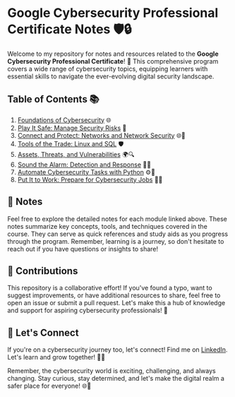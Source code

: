# Google Cybersecurity Professional Certificate Notes 🛡️🔒 
  
Welcome to my repository for notes and resources related to the **Google Cybersecurity Professional Certificate**! 🚀 This comprehensive program covers a wide range of cybersecurity topics, equipping learners with essential skills to navigate the ever-evolving digital security landscape.
     
## Table of Contents 📚
 
1. [Foundations of Cybersecurity](https://github.com/9QIX/Google-Cybersecurity-Certification-Notes/tree/main/I.%20Foundations%20Of%20Cybersecurity) 🌐
2. [Play It Safe: Manage Security Risks](https://github.com/9QIX/Google-Cybersecurity-Certification-Notes/tree/main/II.%20Play%20It%20Safe%20-%20Manage%20Security%20Risks) 🔑
3. [Connect and Protect: Networks and Network Security](https://github.com/9QIX/Google-Cybersecurity-Certification-Notes/tree/main/III.%20Connect%20and%20Protect%20-%20Networks%20and%20Network%20Security) 🌐🔌
4. [Tools of the Trade: Linux and SQL](https://github.com/9QIX/Google-Cybersecurity-Certification-Notes/tree/main/IV.%20Tools%20of%20the%20Trade%20-%20Linux%20and%20SQL) 🛡️
5. [Assets, Threats, and Vulnerabilities](https://github.com/9QIX/Google-Cybersecurity-Certification-Notes/tree/main/V.%20Assets%2C%20Threats%20and%20Vulnerabilities) 🌍🔍
6. [Sound the Alarm: Detection and Response](https://github.com/9QIX/Google-Cybersecurity-Certification-Notes/tree/main/VI.%20Sound%20the%20Alarm%20-%20Detection%20and%20Response/Week%201) 🚨🔥
7. [Automate Cybersecurity Tasks with Python](https://github.com/9QIX/Google-Cybersecurity-Certification-Notes/tree/main/VII.%20Automate%20Cybersecurity%20Tasks%20with%20Python) ⚙️🔐
8. [Put It to Work: Prepare for Cybersecurity Jobs](https://github.com/9QIX/Google-Cybersecurity-Certification-Notes/tree/main/VIII.%20Put%20It%20to%20Work%20-%20Prepare%20for%20Cybersecurity%20Jobs) 🌟💡

## 📝 Notes

Feel free to explore the detailed notes for each module linked above. These notes summarize key concepts, tools, and techniques covered in the course. They can serve as quick references and study aids as you progress through the program. Remember, learning is a journey, so don't hesitate to reach out if you have questions or insights to share!

## 🤝 Contributions

This repository is a collaborative effort! If you've found a typo, want to suggest improvements, or have additional resources to share, feel free to open an issue or submit a pull request. Let's make this a hub of knowledge and support for aspiring cybersecurity professionals! 🌟


## 🚀 Let's Connect

If you're on a cybersecurity journey too, let's connect! Find me on [LinkedIn](https://www.linkedin.com/in/khlbulaong/). Let's learn and grow together! 👥💬

Remember, the cybersecurity world is exciting, challenging, and always changing. Stay curious, stay determined, and let's make the digital realm a safer place for everyone! 🌐🔐
